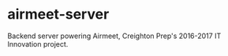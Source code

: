 # airmeet-server
Backend server powering Airmeet, Creighton Prep's 2016-2017 IT Innovation project.
